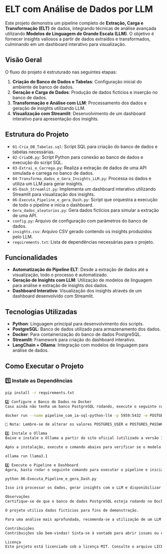 # ELT com Análise de Dados por LLM

Este projeto demonstra um pipeline completo de **Extração, Carga e Transformação (ELT)** de dados, integrando técnicas de análise avançada utilizando **Modelos de Linguagem de Grande Escala (LLM)**. O objetivo é fornecer insights valiosos a partir de dados extraídos e transformados, culminando em um dashboard interativo para visualização.

## Visão Geral

O fluxo do projeto é estruturado nas seguintes etapas:

1. **Criação do Banco de Dados e Tabelas**: Configuração inicial do ambiente de banco de dados.
2. **Geração e Carga de Dados**: Produção de dados fictícios e inserção no banco de dados.
3. **Transformação e Análise com LLM**: Processamento dos dados e geração de insights utilizando LLM.
4. **Visualização com Streamlit**: Desenvolvimento de um dashboard interativo para apresentação dos insights.

## Estrutura do Projeto

- `01-Cria_DB_Tabelas.sql`: Script SQL para criação do banco de dados e tabelas necessárias.
- `02-CriaDB.py`: Script Python para conexão ao banco de dados e execução do script SQL.
- `03-Extrai_e_Carrega.py`: Realiza a extração de dados de uma API simulada e carrega no banco de dados.
- `04-Transforma_dados_e_Gera_Insights_LLM.py`: Processa os dados e utiliza um LLM para gerar insights.
- `05-Dash_Streamlit.py`: Implementa um dashboard interativo utilizando Streamlit para visualização dos insights.
- `06-Executa_Pipeline_e_gera_Dash.py`: Script que orquestra a execução de todo o pipeline e inicia o dashboard.
- `Gera_dados_aleatorios.py`: Gera dados fictícios para simular a extração de uma API.
- `config.py`: Arquivo de configuração com parâmetros do banco de dados.
- `insights.csv`: Arquivo CSV gerado contendo os insights produzidos pelo LLM.
- `requirements.txt`: Lista de dependências necessárias para o projeto.

## Funcionalidades

- **Automatização do Pipeline ELT**: Desde a extração de dados até a visualização, todo o processo é automatizado.
- **Geração de Insights com LLM**: Utilização de modelos de linguagem para análise e extração de insights dos dados.
- **Dashboard Interativo**: Visualização dos insights através de um dashboard desenvolvido com Streamlit.

## Tecnologias Utilizadas

- **Python**: Linguagem principal para desenvolvimento dos scripts.
- **PostgreSQL**: Banco de dados utilizado para armazenamento dos dados.
- **Docker**: Para containerização do banco de dados PostgreSQL.
- **Streamlit**: Framework para criação do dashboard interativo.
- **LangChain + Ollama**: Integração com modelos de linguagem para análise de dados.

## Como Executar o Projeto

### 1️⃣ Instale as Dependências  

```bash
pip install -r requirements.txt

2️⃣ Configure o Banco de Dados no Docker
Caso ainda não tenha um banco PostgreSQL rodando, execute o seguinte comando para criar um container com a instância do banco:

docker run --name pipeline_com_ia-sql-python-llm -p 5959:5432 -e POSTGRES_USER=seu_usuario -e POSTGRES_PASSWORD=sua_senha -e POSTGRES_DB=db -d postgres:16.1

📌 Nota: Lembre-se de alterar os valores POSTGRES_USER e POSTGRES_PASSWORD conforme sua preferência e de atualizar config.py com essas credenciais.

3️⃣ Instale o Ollama
Baixe e instale o Ollama a partir do site oficial (utilizado a versão 3.1).

Após a instalação, execute o comando abaixo para verificar se o modelo está disponível:

ollama run llama3.1

4️⃣ Execute o Pipeline e Dashboard
Agora, basta rodar o seguinte comando para executar o pipeline e iniciar o dashboard:

python 06-Executa_Pipeline_e_gera_Dash.py

Isso irá processar os dados, gerar insights com o LLM e disponibilizar um dashboard interativo.

Observações
Certifique-se de que o banco de dados PostgreSQL esteja rodando no Docker antes de executar os scripts.

O projeto utiliza dados fictícios para fins de demonstração.

Para uma análise mais aprofundada, recomenda-se a utilização de um LLM adequado e devidamente configurado.

Contribuições
Contribuições são bem-vindas! Sinta-se à vontade para abrir issues ou enviar pull requests.

Licença
Este projeto está licenciado sob a licença MIT. Consulte o arquivo LICENSE para mais detalhes.
